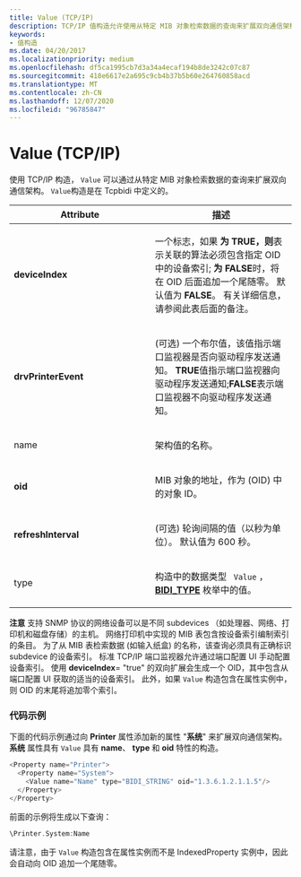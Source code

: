 ```yaml
---
title: Value (TCP/IP)
description: TCP/IP 值构造允许使用从特定 MIB 对象检索数据的查询来扩展双向通信架构。
keywords:
- 值构造
ms.date: 04/20/2017
ms.localizationpriority: medium
ms.openlocfilehash: df5ca1995cb7d3a34a4ecaf194b8de3242c07c87
ms.sourcegitcommit: 418e6617e2a695c9cb4b37b5b60e264760858acd
ms.translationtype: MT
ms.contentlocale: zh-CN
ms.lasthandoff: 12/07/2020
ms.locfileid: "96785847"
---
```

# <a name="value-tcpip"></a>Value (TCP/IP)


使用 TCP/IP 构造， `Value` 可以通过从特定 MIB 对象检索数据的查询来扩展双向通信架构。 `Value`构造是在 Tcpbidi 中定义的。

<table>
<colgroup>
<col width="50%" />
<col width="50%" />
</colgroup>
<thead>
<tr class="header">
<th>Attribute</th>
<th>描述</th>
</tr>
</thead>
<tbody>
<tr class="odd">
<td><p><strong>deviceIndex</strong></p></td>
<td><p>一个标志，如果 <strong>为 TRUE，则</strong>表示关联的算法必须包含指定 OID 中的设备索引; <strong>为 FALSE</strong>时，将在 OID 后面追加一个尾随零。 默认值为 <strong>FALSE</strong>。 有关详细信息，请参阅此表后面的备注。</p></td>
</tr>
<tr class="even">
<td><p><strong>drvPrinterEvent</strong></p></td>
<td><p> (可选) 一个布尔值，该值指示端口监视器是否向驱动程序发送通知。 <strong>TRUE</strong>值指示端口监视器向驱动程序发送通知;<strong>FALSE</strong>表示端口监视器不向驱动程序发送通知。</p></td>
</tr>
<tr class="odd">
<td><p>name</p></td>
<td><p>架构值的名称。</p></td>
</tr>
<tr class="even">
<td><p><strong>oid</strong></p></td>
<td><p>MIB 对象的地址，作为 (OID) 中的对象 ID。</p></td>
</tr>
<tr class="odd">
<td><p><strong>refreshInterval</strong></p></td>
<td><p> (可选) 轮询间隔的值（以秒为单位）。 默认值为 600 秒。</p></td>
</tr>
<tr class="even">
<td><p>type</p></td>
<td><p>构造中的数据类型 <code> Value</code> ， <a href="/windows-hardware/drivers/ddi/winspool/ne-winspool-bidi_type" data-raw-source="[&lt;strong&gt;BIDI_TYPE&lt;/strong&gt;](/windows-hardware/drivers/ddi/winspool/ne-winspool-bidi_type)"><strong>BIDI_TYPE</strong></a> 枚举中的值。</p></td>
</tr>
</tbody>
</table>

 

**注意**  支持 SNMP 协议的网络设备可以是不同 subdevices （如处理器、网络、打印机和磁盘存储）的主机。 网络打印机中实现的 MIB 表包含按设备索引编制索引的条目。 为了从 MIB 表检索数据 (如输入纸盒) 的名称，该查询必须具有正确标识 subdevice 的设备索引。 标准 TCP/IP 端口监视器允许通过端口配置 UI 手动配置设备索引。 使用 **deviceIndex**= "true" 的双向扩展会生成一个 OID，其中包含从端口配置 UI 获取的适当的设备索引。 此外，如果 `Value` 构造包含在属性实例中，则 OID 的末尾将追加零个索引。

 

### <a name="code-example"></a><a href="" id="code-example"></a> 代码示例

下面的代码示例通过向 **Printer** 属性添加新的属性 "**系统**" 来扩展双向通信架构。 **系统** 属性具有 `Value` 具有 **name**、 **type** 和 **oid** 特性的构造。

```cpp
<Property name="Printer">
  <Property name="System">
    <Value name="Name" type="BIDI_STRING" oid="1.3.6.1.2.1.1.5"/>
  </Property>
</Property>
```

前面的示例将生成以下查询：

```cpp
\Printer.System:Name
```

请注意，由于 `Value` 构造包含在属性实例而不是 IndexedProperty 实例中，因此会自动向 OID 追加一个尾随零。

